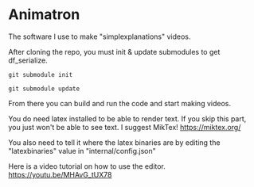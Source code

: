 # Animatron
The software I use to make "simplexplanations" videos.

After cloning the repo, you must init & update submodules to get df_serialize.

```git submodule init```

```git submodule update```

From there you can build and run the code and start making videos.

You do need latex installed to be able to render text. If you skip this part, you just won't be able to see text.  I suggest MikTex! https://miktex.org/

You also need to tell it where the latex binaries are by editing the "latexbinaries" value in "internal/config.json"

Here is a video tutorial on how to use the editor.
https://youtu.be/MHAvG_tUX78
